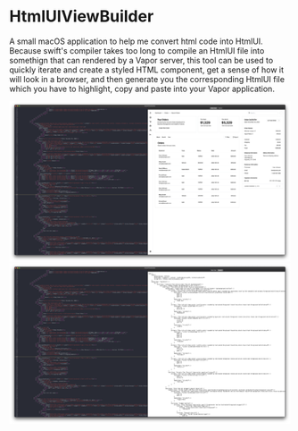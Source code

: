 # HtmlUIViewBuilder

A small macOS application to help me convert html code into HtmlUI. Because swift's compiler takes too long to compile an HtmlUI file into somethign that can rendered by a Vapor server, this tool can be used to quickly iterate and create a styled HTML component, get a sense of how it will look in a browser, and then generate you the corresponding HtmlUI file which you have to highlight, copy and paste into your Vapor application.

![](app1.png)
![](app2.png)

